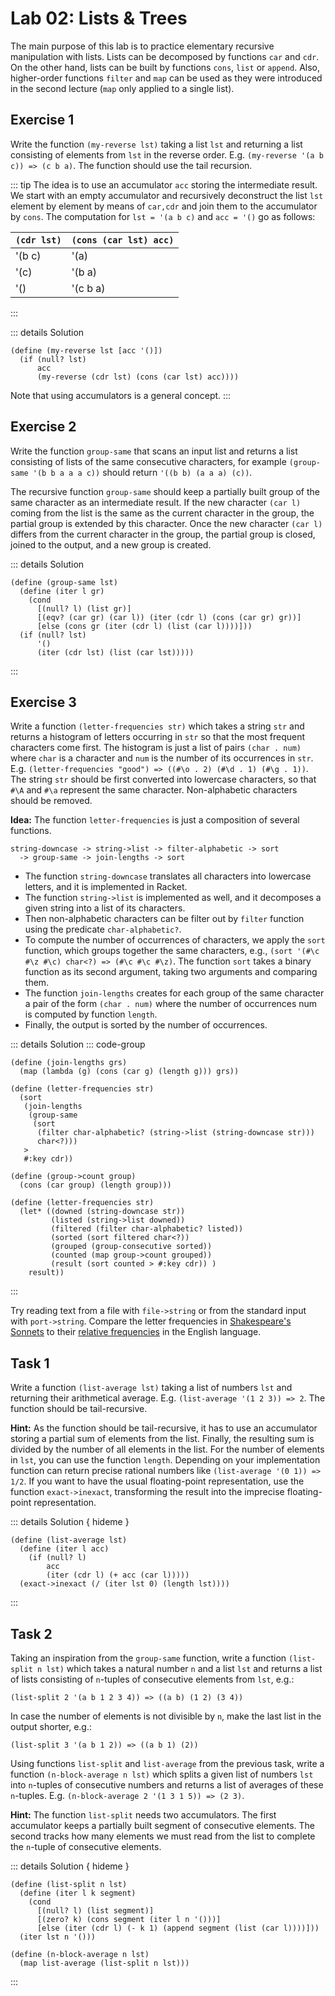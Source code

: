 <SolutionHider/>

# Lab 02: Lists & Trees

The main purpose of this lab is to practice elementary recursive manipulation with lists. Lists can be
decomposed by functions `car` and `cdr`. On the other hand, lists can be built by functions
`cons`, `list` or `append`. Also, higher-order functions `filter` and `map` can be used as
they were introduced in the second lecture (`map` only applied to a single list).

## Exercise 1
Write the function `(my-reverse lst)` taking a list `lst` and returning a list consisting of
elements from `lst` in the reverse order. E.g. `(my-reverse '(a b c)) => (c b a)`. The function
should use the tail recursion.

::: tip
The idea is to use an accumulator `acc` storing the intermediate result. We start with an empty
accumulator and recursively deconstruct the list `lst` element by element by means of `car,cdr` and
join them to the accumulator by `cons`. The computation for `lst = '(a b c)` and `acc = '()` go as
follows:

| `(cdr lst)` | `(cons (car lst) acc)` |
|-------------|------------------------|
| '(b c)      | '(a)                   |
| '(c)        | '(b a)                 |
| '()         | '(c b a)               |
:::


::: details Solution
```racket
(define (my-reverse lst [acc '()])
  (if (null? lst)
      acc
      (my-reverse (cdr lst) (cons (car lst) acc))))
```
Note that using accumulators is a general concept.
:::

## Exercise 2
Write the function `group-same` that scans an input list and returns a list consisting of lists of the same
consecutive characters, for example `(group-same '(b b a a a c))` should return `'((b b) (a a a) (c))`.

The recursive function `group-same` should keep a partially
built group of the same character as an intermediate result. If the new character `(car l)` coming
from the list is the same as the current character in the group, the partial group is extended by
this character. Once the new character `(car l)` differs from the current character in the group,
the partial group is closed, joined to the output, and a new group is created.

::: details Solution
```racket
(define (group-same lst)
  (define (iter l gr)
    (cond
      [(null? l) (list gr)]
      [(eqv? (car gr) (car l)) (iter (cdr l) (cons (car gr) gr))]
      [else (cons gr (iter (cdr l) (list (car l))))]))
  (if (null? lst)
      '()
      (iter (cdr lst) (list (car lst)))))
```
:::

## Exercise 3

Write a function `(letter-frequencies str)` which takes a string `str` and returns a histogram of
letters occurring in `str` so that the most frequent characters come first. The histogram is just a
list of pairs `(char . num)` where `char` is a character and `num` is the number of its occurrences
in `str`. E.g. `(letter-frequencies "good") => ((#\o . 2) (#\d . 1) (#\g . 1))`.
The string `str` should be first converted into lowercase characters, so that `#\A` and `#\a`
represent the same character. Non-alphabetic characters should be removed.

**Idea:** The function `letter-frequencies` is just a composition of several functions.
```racket
string-downcase -> string->list -> filter-alphabetic -> sort
  -> group-same -> join-lengths -> sort
```
- The function `string-downcase` translates all characters into lowercase letters, and it is
  implemented in Racket.
- The function `string->list` is implemented as well, and it decomposes a given string into a list
  of its characters.
- Then non-alphabetic characters can be filter out by `filter` function using the predicate
  `char-alphabetic?`.
- To compute the number of occurrences of characters, we apply the `sort` function, which groups
  together the same characters, e.g., `(sort '(#\c #\z #\c) char<?) => (#\c #\c #\z)`. The function
  `sort` takes a binary function as its second argument, taking two arguments and comparing them.
- The function `join-lengths` creates for each group of the same character a pair of the form `(char .
  num)` where the number of occurrences num is computed by function `length`.
- Finally, the output is sorted by the number of occurrences.

::: details Solution
::: code-group
```racket [nested]
(define (join-lengths grs)
  (map (lambda (g) (cons (car g) (length g))) grs))

(define (letter-frequencies str)
  (sort
   (join-lengths
    (group-same
     (sort
      (filter char-alphabetic? (string->list (string-downcase str)))
      char<?)))
   >
   #:key cdr))
```
```racket [let*]
(define (group->count group)
  (cons (car group) (length group)))

(define (letter-frequencies str)
  (let* ((downed (string-downcase str))
         (listed (string->list downed))
         (filtered (filter char-alphabetic? listed))
         (sorted (sort filtered char<?))
         (grouped (group-consecutive sorted))
         (counted (map group->count grouped))
         (result (sort counted > #:key cdr)) )
    result))
```
:::

Try reading text from a file with `file->string` or from the standard input with `port->string`.
Compare the letter frequencies in [Shakespeare's Sonnets](/extra/shakespeare.txt) to their
[relative frequencies](https://en.wikipedia.org/wiki/Letter_frequency) in the English language.

## Task 1
Write a function `(list-average lst)` taking a list of numbers `lst` and returning their
arithmetical average. E.g. `(list-average '(1 2 3)) => 2`. The function should be tail-recursive.

**Hint:** As the function should be tail-recursive, it has to use an accumulator storing a partial
sum of elements from the list. Finally, the resulting sum is divided by the number of all elements
in the list. For the number of elements in `lst`, you can use the function `length`.  Depending on
your implementation function can return precise rational numbers like `(list-average '(0 1)) =>
1/2`. If you want to have the usual floating-point representation, use the function
`exact->inexact`, transforming the result into the imprecise floating-point representation.

::: details Solution { hideme }
```racket
(define (list-average lst)
  (define (iter l acc)
    (if (null? l)
        acc
        (iter (cdr l) (+ acc (car l)))))
  (exact->inexact (/ (iter lst 0) (length lst))))
```
:::


## Task 2
Taking an inspiration from the `group-same` function, write a function `(list-split n lst)` which
takes a natural number `n` and a list `lst` and returns a list of lists consisting of `n`-tuples of
consecutive elements from `lst`, e.g.:
```racket
(list-split 2 '(a b 1 2 3 4)) => ((a b) (1 2) (3 4))
```
In case the number of elements is not divisible by `n`, make the last list in the output shorter,
e.g.:
```racket
(list-split 3 '(a b 1 2)) => ((a b 1) (2))
```

Using functions `list-split` and `list-average` from the previous task, write a function
`(n-block-average n lst)` which splits a given list of numbers `lst` into `n`-tuples of consecutive
numbers and returns a list of averages of these `n`-tuples. E.g. `(n-block-average 2 '(1 3 1 5)) =>
(2 3)`.

**Hint:** The function `list-split` needs two accumulators. The first accumulator keeps a partially
built segment of consecutive elements. The second tracks how many elements we must read from the
list to complete the `n`-tuple of consecutive elements.

::: details Solution { hideme }
```racket
(define (list-split n lst)
  (define (iter l k segment)
    (cond
      [(null? l) (list segment)]
      [(zero? k) (cons segment (iter l n '()))]
      [else (iter (cdr l) (- k 1) (append segment (list (car l))))]))
  (iter lst n '()))

(define (n-block-average n lst)
  (map list-average (list-split n lst)))
```
:::
